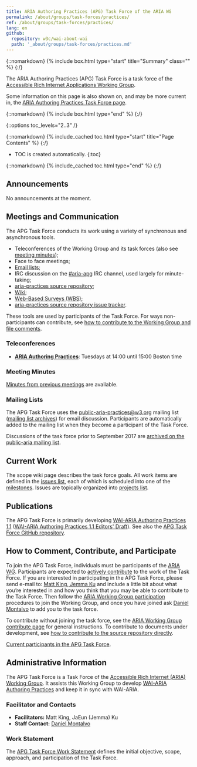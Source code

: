 ```yaml
---
title: ARIA Authoring Practices (APG) Task Force of the ARIA WG
permalink: /about/groups/task-forces/practices/
ref: /about/groups/task-forces/practices/
lang: en
github:
  repository: w3c/wai-about-wai
  path: '_about/groups/task-forces/practices.md'
---
```


{::nomarkdown}
{% include box.html type="start" title="Summary" class="" %}
{:/}

The ARIA Authoring Practices (APG) Task Force is a task force of the [Accessible Rich Internet Applications Working Group](/about/groups/ariawg/).

Some information on this page is also shown on, and may be more current in, the [ARIA Authoring Practices Task Force page](https://www.w3.org/groups/tf/aria-practices/).

{::nomarkdown}
{% include box.html type="end" %}
{:/}

{::options toc_levels="2..3" /}

{::nomarkdown}
{% include_cached toc.html type="start" title="Page Contents" %}
{:/}

-   TOC is created automatically.
{:toc}

{::nomarkdown}
{% include_cached toc.html type="end" %}
{:/}

## Announcements

No announcements at the moment.

## Meetings and Communication

The APG Task Force conducts its work using a variety of synchronous and asynchronous tools.

- Teleconferences of the Working Group and its task forces (also see [meeting minutes](https://www.w3.org/WAI/ARIA/task-forces/practices/minutes));
- Face to face meetings;
- [Email lists](https://www.w3.org/WAI/ARIA/task-forces/practices/#email);
- IRC discussion on the [#aria-apg](irc://irc.w3.org/aria-apg) IRC channel, used largely for minute-taking;
- [aria-practices source repository](https://github.com/w3c/aria-practices/);
- [Wiki](https://github.com/w3c/aria-practices/wiki);
- [Web-Based Surveys (WBS)](https://www.w3.org/2002/09/wbs/102172/);
- [aria-practices source repository issue tracker](https://github.com/w3c/aria-practices/issues).

These tools are used by participants of the Task Force. For ways non-participants can contribute, see [how to contribute to the Working Group and file comments](https://www.w3.org/WAI/ARIA/contribute).

### Teleconferences

- **[ARIA Authoring Practices](https://www.w3.org/2017/08/telecon-info_apg)**: Tuesdays at 14:00 until 15:00 Boston time

### Meeting Minutes

[Minutes from previous meetings](https://www.w3.org/WAI/ARIA/task-forces/practices/minutes) are available.

### Mailing Lists

The APG Task Force uses the public-aria-practices@w3.org mailing list ([mailing list archives](http://lists.w3.org/Archives/Public/public-aria-practices/)) for email discussion. Participants are automatically added to the mailing list when they become a participant of the Task Force.

Discussions of the task force prior to September 2017 are [archived on the public-aria mailing list](http://lists.w3.org/Archives/Public/public-aria/).

## Current Work

The scope wiki page describes the task force goals. All work items are defined in the [issues list](https://github.com/w3c/aria-practices/issues), each of which is scheduled into one of the [milestones](https://github.com/w3c/aria-practices/milestones). Issues are topically organized into [projects list](https://github.com/w3c/aria-practices/projects).

## Publications

The APG Task Force is primarily developing [WAI-ARIA Authoring Practices 1.1](https://www.w3.org/TR/wai-aria-practices-1.1/) ([WAI-ARIA Authoring Practices 1.1 Editors' Draft](https://w3c.github.io/aria-practices/)). See also the [APG Task Force GitHub repository](https://github.com/w3c/aria-practices/).

## How to Comment, Contribute, and Participate

To join the APG Task Force, individuals must be participants of the [ARIA WG](https://www.w3.org/WAI/ARIA/). Participants are expected to [actively contribute](https://www.w3.org/WAI/ARIA/task-forces/practices/work-statement#participation) to the work of the Task Force. If you are interested in participating in the APG Task Force, please send e-mail to: [Matt King, Jemma Ku](mailto:a11ythinker@gmail.com,jku@illinois.edu?subject=APG%20Task%20Force%20Enquiry) and include a little bit about what you’re interested in and how you think that you may be able to contribute to the Task Force. Then follow the [ARIA Working Group participation](/about/groups/ariawg/participate/) procedures to join the Working Group, and once you have joined ask [Daniel Montalvo](mailto:dmontalvo@w3.org) to add you to the task force.

To contribute without joining the task force, see the [ARIA Working Group contribute page](https://www.w3.org/WAI/ARIA/contribute) for general instructions. To contribute to documents under development, see [how to contribute to the source repository directly](https://github.com/w3c/aria-practices/).

[Current participants in the APG Task Force](https://www.w3.org/2000/09/dbwg/details?group=102172&public=1).

## Administrative Information

The APG Task Force is a Task Force of the [Accessible Rich Internet (ARIA) Working Group](https://www.w3.org/WAI/ARIA/). It assists this Working Group to develop [WAI-ARIA Authoring Practices](http://w3c.github.io/aria-practices/) and keep it in sync with WAI-ARIA.

### Facilitator and Contacts

- **Facilitators:** Matt King, JaEun (Jemma) Ku
- **Staff Contact:** [Daniel Montalvo](https://www.w3.org/People#dmontalvo/)

### Work Statement

The [APG Task Force Work Statement](https://www.w3.org/WAI/ARIA/task-forces/practices/work-statement) defines the initial objective, scope, approach, and participation of the Task Force.